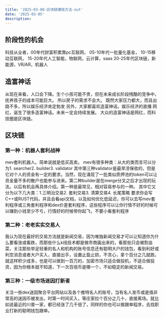 ```yaml
---
title: '2025-03-08-区块链赚钱方法-out'
date: '2025-03-05'
description:
---
```


## 阶段性的机会
科技从业者，00年代财富积累靠pc互联网，
05-10年代一批量化基金，
10-15移动互联网，
15-20年代人工智能，物联网，云计算，saas
20-25年代区块链，新能源，VR/AR，机器人

## 造富神话
从现在来看，人口会下降。生个小孩可能不贵，但在未来成长阶段残酷的竞争中，抚养孩子的成本可能巨大。
所以房子的需求不会大。
既然大家压力都大，而且出路不多，所以娱乐经济肯定勃发
另外，大家都喜欢造富神话。娱乐经济的直播 网红，诞生了很多造富神话。未来一定会持续发展。
大众的造富神话是网红，而科技圈是区块链。

## 区块链

### 第一种：机器人套利战神
mev套利机器人。简单说就是低买高卖。
mev有很多种类：从大的类而言可以分为1. searcher2. builder3. validator
其中第三种validator是最旱涝保收的，但是它对个人的资金有一定的要求。当然，现在涌现了一批类似质押池的token可以让资金量不多的散户也能参与进来。第二种builder是在merge分叉之后才出现的玩法。以后有机会再具体介绍。第一种是最常见，相对容易参与的一种。
其中它又分为以下几大类：1.三明治交易2. 套利交易3. 清算交易4. 长尾策略
要求你会写C++或RUST代码，并且会看api文档，以及如何优化低延迟，你可以去写mev套利程序或三角套利程序和dex价差套利程序，这些程序可以让你行情不好的时候可以赚到小钱至少不亏，行情好的时候带你起飞，不要小看套利程序
### 第二种：老老实实交易人
我认为现在最好的交易方法就是新闻交易，因为唯独新闻交易才可以让知道你为什么要看涨或看跌，而那些什么k线技术都是做市商画出来的，看那些只会被割韭菜，关注那些举足轻重的名人和机构的账号信息还有聪明大户的钱包，看到利好或利空消息或者大户买入，直接出手，设置止盈止损，不贪心，拿个百分之几就跑，就这样积少成多，也是可以做到一百万的，加密市场只适合做投机，不适合做投资，因为你根本就不知道，下一次百倍币是哪一个，不如稳定的新闻交易。
### 第三种：一级市场迷因打新者
关注一些dex迷因聚合平台网站以及各个推特名人的账号，当有名人发币或是值非常高的迷因币被发出，时第一时间买入，等庄家拉个百分之几十，直接离场。就比如说最近的川普一家，都已经涨了几千倍了，同样的你也可以做跟单程序，去找职业打新的聪明钱包跟单。
